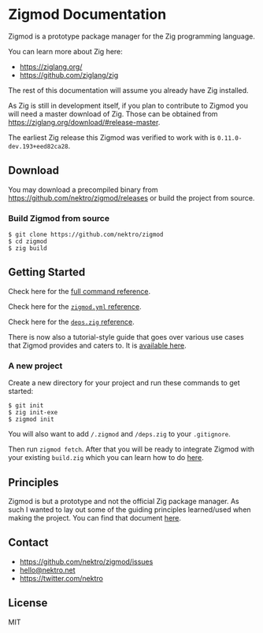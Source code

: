# Zigmod Documentation

Zigmod is a prototype package manager for the Zig programming language.

You can learn more about Zig here:
- https://ziglang.org/
- https://github.com/ziglang/zig

The rest of this documentation will assume you already have Zig installed.

As Zig is still in development itself, if you plan to contribute to Zigmod you will need a master download of Zig. Those can be obtained from https://ziglang.org/download/#release-master.

The earliest Zig release this Zigmod was verified to work with is `0.11.0-dev.193+eed82ca28`.

## Download
You may download a precompiled binary from https://github.com/nektro/zigmod/releases or build the project from source.

### Build Zigmod from source
```
$ git clone https://github.com/nektro/zigmod
$ cd zigmod
$ zig build
```

## Getting Started

Check here for the [full command reference](./commands/).

Check here for the [`zigmod.yml` reference](./zig.mod.md).

Check here for the [`deps.zig` reference](./deps.zig.md).

There is now also a tutorial-style guide that goes over various use cases that Zigmod provides and caters to. It is [available here](tutorial.md).

### A new project
Create a new directory for your project and run these commands to get started:
```
$ git init
$ zig init-exe
$ zigmod init
```

You will also want to add `/.zigmod` and `/deps.zig` to your `.gitignore`.

Then run `zigmod fetch`. After that you will be ready to integrate Zigmod with your existing `build.zig` which you can learn how to do [here](commands/fetch.md).

## Principles
Zigmod is but a prototype and not the official Zig package manager. As such I wanted to lay out some of the guiding principles learned/used when making the project. You can find that document [here](./principles.md).

## Contact
- https://github.com/nektro/zigmod/issues
- hello@nektro.net
- https://twitter.com/nektro

## License
MIT
